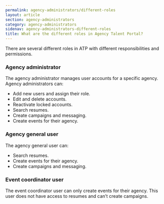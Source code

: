 ```yaml
---
permalink: agency-administrators/different-roles
layout: article
section: agency-administrators
category: agency-administrators
sidenav: agency-administrators-different-roles
title: What are the different roles in Agency Talent Portal?
---
```



There are several different roles in ATP with different responsibilities and permissions.

### Agency administrator

The agency administrator manages user accounts for a specific agency.  Agency administrators can:

* Add new users and assign their role.
* Edit and delete accounts. 
* Reactivate locked accounts.
* Search resumes.
* Create campaigns and messaging.
* Create events for their agency.

### Agency general user

The agency general user can:

* Search resumes.
* Create events for their agency.
* Create campaigns and messaging.

### Event coordinator user

The event coordinator user can only create events for their agency. This user does not have access to resumes and can’t create campaigns.

